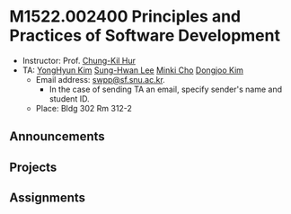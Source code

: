 # M1522.002400 Principles and Practices of Software Development

- Instructor: Prof. [Chung-Kil Hur](http://sf.snu.ac.kr/gil.hur)
- TA: [YongHyun Kim](http://sf.snu.ac.kr/yonghyun.kim/) [Sung-Hwan Lee](http://sf.snu.ac.kr/sunghwan.lee/) [Minki Cho](http://sf.snu.ac.kr/minki1cho/) [Dongjoo Kim](http://sf.snu.ac.kr/dongjoo.kim/) 
    + Email address: swpp@sf.snu.ac.kr.  
        * In the case of sending TA an email, specify sender's name and student ID.  
    + Place: Bldg 302 Rm 312-2 

## Announcements

## Projects

## Assignments
